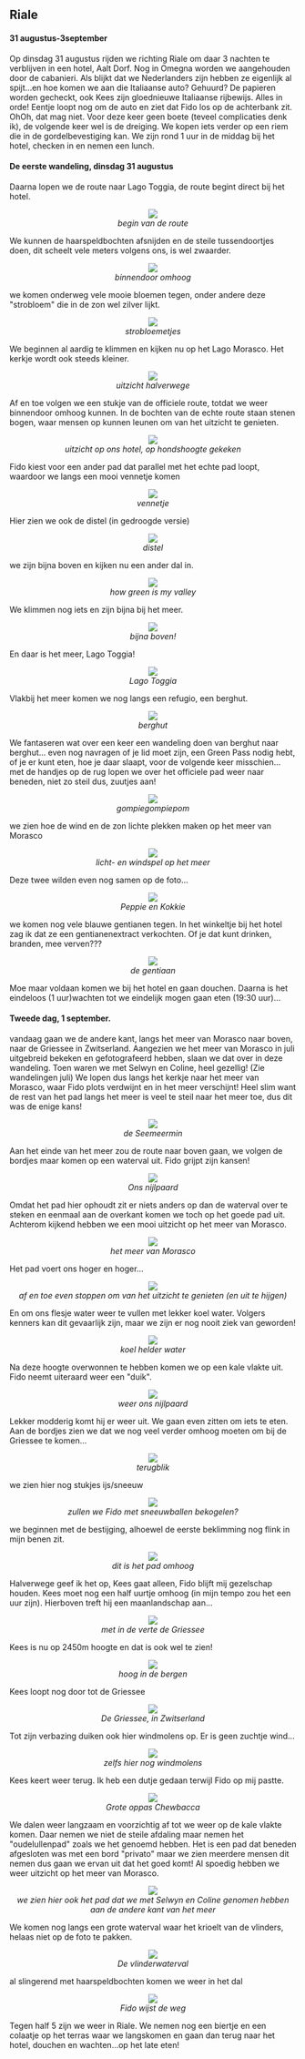 ## Riale
#### 31 augustus-3september
Op dinsdag 31 augustus rijden we richting Riale om daar 3 nachten te verblijven in een hotel, Aalt Dorf. Nog in Omegna worden we aangehouden door de cabanieri. Als blijkt dat we Nederlanders zijn hebben ze eigenlijk al spijt...en hoe komen we aan die Italiaanse auto? Gehuurd? De papieren worden gecheckt, ook Kees zijn gloednieuwe Italiaanse rijbewijs. Alles in orde! Eentje loopt nog om de auto en ziet dat Fido los op de achterbank zit. OhOh, dat mag niet. Voor deze keer geen boete (teveel complicaties denk ik), de volgende keer wel is de dreiging. We kopen iets verder op een riem die in de gordelbevestiging kan. We zijn rond 1 uur in de middag bij het hotel, checken in en nemen een lunch. 

#### De eerste wandeling, dinsdag 31 augustus
Daarna lopen we de route naar Lago Toggia, de route begint direct bij het hotel. 
<p align="center"><img id="fotobreed" src="Wandelingen/foto213.jpg" /><br> 
<em> begin van de route </em></p>
We kunnen de haarspeldbochten afsnijden en de steile tussendoortjes doen, dit scheelt vele meters volgens ons, is wel zwaarder.
<p align="center"><img id="fotohoog" src="Wandelingen/foto214.jpg" /><br>
<em> binnendoor omhoog </em></p>
we komen onderweg vele mooie bloemen tegen, onder andere deze "strobloem" die in de zon wel zilver lijkt.
<p align="center"><img id="fotohoog" src="Wandelingen/foto215.jpg" /><br>
<em> strobloemetjes </em></p>
We beginnen al aardig te klimmen en kijken nu op het Lago Morasco. Het kerkje wordt ook steeds kleiner.
<p align="center"><img id="fotohoog" src="Wandelingen/foto216.jpg" /><br>
<em> uitzicht halverwege </em></p>
Af en toe volgen we een stukje van de officiele route, totdat we weer binnendoor omhoog kunnen. In de bochten van de echte route staan stenen bogen, waar mensen op kunnen leunen om van het uitzicht te genieten. 
<p align="center"><img id="fotobreed" src="Wandelingen/foto217.jpg" /><br> 
<em> uitzicht op ons hotel, op hondshoogte gekeken </em></p>
Fido kiest voor een ander pad dat parallel met het echte pad loopt, waardoor we langs een mooi vennetje komen
<p align="center"><img id="fotohoog" src="Wandelingen/foto218.jpg" /><br>
<em> vennetje </em></p>  
Hier zien we ook de distel (in gedroogde versie)
<p align="center"><img id="fotohoog" src="Wandelingen/foto219.jpg" /><br>
<em> distel </em></p>
we zijn bijna boven en kijken nu een ander dal in.
<p align="center"><img id="fotohoog" src="Wandelingen/foto220.jpg" /><br>
<em> how green is my valley </em></p>
We klimmen nog iets en zijn bijna bij het meer.
<p align="center"><img id="fotobreed" src="Wandelingen/foto221.jpg" /><br> 
<em> bijna boven! </em></p>
En daar is het meer, Lago Toggia!
<p align="center"><img id="fotobreed" src="Wandelingen/foto222.jpg" /><br> 
<em> Lago Toggia </em></p>
Vlakbij het meer komen we nog langs een refugio, een berghut.
<p align="center"><img id="fotobreed" src="Wandelingen/foto223.jpg" /><br> 
<em> berghut </em></p>
We fantaseren wat over een keer een wandeling doen van berghut naar berghut...
even nog navragen of je lid moet zijn, een Green Pass nodig hebt, of je er kunt eten, hoe je daar slaapt, voor de volgende keer misschien...
met de handjes op de rug lopen we over het officiele pad weer naar beneden, niet zo steil dus, zuutjes aan!
<p align="center"><img id="fotohoog" src="Wandelingen/foto224.jpg" /><br>
<em> gompiegompiepom </em></p>
we zien hoe de wind en de zon lichte plekken maken op het meer van Morasco
<p align="center"><img id="fotobreed" src="Wandelingen/foto225.jpg" /><br> 
<em> licht- en windspel op het meer </em></p>
Deze twee wilden even nog samen op de foto...
<p align="center"><img id="fotobreed" src="Wandelingen/foto226.jpg" /><br> 
<em> Peppie en Kokkie </em></p>
we komen nog vele blauwe gentianen tegen. In het winkeltje bij het hotel zag ik dat ze een gentianenextract verkochten. Of je dat kunt drinken, branden, mee verven???
<p align="center"><img id="fotohoog" src="Wandelingen/foto227.jpg" /><br>
<em> de gentiaan </em></p>
Moe maar voldaan komen we bij het hotel en gaan douchen. Daarna is het eindeloos (1 uur)wachten tot we eindelijk mogen gaan eten (19:30 uur)...

#### Tweede dag, 1 september.
vandaag gaan we de andere kant, langs het meer van Morasco naar boven, naar de Griessee in Zwitserland. Aangezien we het meer van Morasco in juli uitgebreid bekeken en gefotografeerd hebben, slaan we dat over in deze wandeling. Toen waren we met Selwyn en Coline, heel gezellig! (Zie wandelingen juli)
We lopen dus langs het kerkje naar het meer van Morasco, waar Fido plots verdwijnt en in het meer verschijnt! Heel slim want de rest van het pad langs het meer is veel te steil naar het meer toe, dus dit was de enige kans!
<p align="center"><img id="fotobreed" src="Wandelingen/foto228.jpg" /><br> 
<em> de Seemeermin </em></p>
Aan het einde van het meer zou de route naar boven gaan, we volgen de bordjes maar komen op een waterval uit. Fido grijpt zijn kansen!
<p align="center"><img id="fotobreed" src="Wandelingen/foto229.jpg" /><br> 
<em> Ons nijlpaard </em></p>
Omdat het pad hier ophoudt zit er niets anders op dan de waterval over te steken en eenmaal aan de overkant komen we toch op het goede pad uit.
Achterom kijkend hebben we een mooi uitzicht op het meer van Morasco.
<p align="center"><img id="fotohoog" src="Wandelingen/foto230.jpg" /><br>
<em> het meer van Morasco </em></p>
Het pad voert ons hoger en hoger...
<p align="center"><img id="fotohoog" src="Wandelingen/foto231.jpg" /><br>
<em> af en toe even stoppen om van het uitzicht te genieten (en uit te hijgen) </em></p>
En om ons flesje water weer te vullen met lekker koel water. Volgers kenners kan dit gevaarlijk zijn, maar we zijn er nog nooit ziek van geworden!
<p align="center"><img id="fotohoog" src="Wandelingen/foto232.jpg" /><br>
<em> koel helder water </em></p>
Na deze hoogte overwonnen te hebben komen we op een kale vlakte uit. Fido neemt uiteraard weer een "duik". 
<p align="center"><img id="fotobreed" src="Wandelingen/foto233.jpg" /><br> 
<em> weer ons nijlpaard </em></p>
Lekker modderig komt hij er weer uit. We gaan even zitten om iets te eten. Aan de bordjes zien we dat we nog veel verder omhoog moeten om bij de Griessee te komen...
<p align="center"><img id="fotobreed" src="Wandelingen/foto234.jpg" /><br> 
<em> terugblik </em></p>
we zien hier nog stukjes ijs/sneeuw
<p align="center"><img id="fotohoog" src="Wandelingen/foto235.jpg" /><br>
<em> zullen we Fido met sneeuwballen bekogelen? </em></p>
we beginnen met de bestijging, alhoewel de eerste beklimming nog flink in mijn benen zit.
<p align="center"><img id="fotohoog" src="Wandelingen/foto236.jpg" /><br>
<em> dit is het pad omhoog </em></p>
Halverwege geef ik het op, Kees gaat alleen, Fido blijft mij gezelschap houden. Kees moet nog een half uurtje omhoog (in mijn tempo zou het een uur zijn).
Hierboven treft hij een maanlandschap aan...
<p align="center"><img id="fotobreed" src="Wandelingen/foto237.jpg" /><br> 
<em> met in de verte de Griessee </em></p>
Kees is nu op 2450m hoogte en dat is ook wel te zien!
<p align="center"><img id="fotobreed" src="Wandelingen/foto238.jpg" /><br> 
<em> hoog in de bergen </em></p>
Kees loopt nog door tot de Griessee
<p align="center"><img id="fotobreed" src="Wandelingen/foto239.jpg" /><br> 
<em> De Griessee, in Zwitserland </em></p>
Tot zijn verbazing duiken ook hier windmolens op. Er is geen zuchtje wind...
<p align="center"><img id="fotobreed" src="Wandelingen/foto240.jpg" /><br> 
<em> zelfs hier nog windmolens </em></p>
Kees keert weer terug. Ik heb een dutje gedaan terwijl Fido op mij pastte.
<p align="center"><img id="fotohoog" src="Wandelingen/foto241.jpg" /><br>
<em> Grote oppas Chewbacca </em></p>
We dalen weer langzaam en voorzichtig af tot we weer op de kale vlakte komen. Daar nemen we niet de steile afdaling maar nemen het "oudelullenpad" zoals we het genoemd hebben. Het is een pad dat beneden afgesloten was met een bord "privato" maar we zien meerdere mensen dit nemen dus gaan we ervan uit dat het goed komt!
Al spoedig hebben we weer uitzicht op het meer van Morasco.
<p align="center"><img id="fotobreed" src="Wandelingen/foto242.jpg" /><br> 
<em> we zien hier ook het pad dat we met Selwyn en Coline genomen hebben aan de andere kant van het meer </em></p>
We komen nog langs een grote waterval waar het krioelt van de vlinders, helaas niet op de foto te pakken.
<p align="center"><img id="fotohoog" src="Wandelingen/foto243.jpg" /><br>
<em> De vlinderwaterval </em></p>
al slingerend met haarspeldbochten komen we weer in het dal
<p align="center"><img id="fotohoog" src="Wandelingen/foto244.jpg" /><br>
<em> Fido wijst de weg </em></p>
Tegen half 5 zijn we weer in Riale. We nemen nog een biertje en een colaatje op het terras waar we langskomen en gaan dan terug naar het hotel, douchen en wachten...op het late eten!
